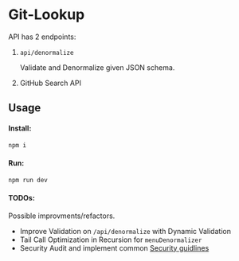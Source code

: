 # Git-Lookup

API has 2 endpoints:

1. `api/denormalize`

    Validate and Denormalize given JSON schema.

2. GitHub Search API

## Usage

#### Install:

```bash
npm i
```

#### Run:

```bash
npm run dev
```

#### TODOs:

Possible improvments/refactors.

-   Improve Validation on `/api/denormalize` with Dynamic Validation
-   Tail Call Optimization in Recursion for `menuDenormalizer`
-   Security Audit and implement common [Security guidlines](https://medium.com/@nodepractices/were-under-attack-23-node-js-security-best-practices-e33c146cb87d)
